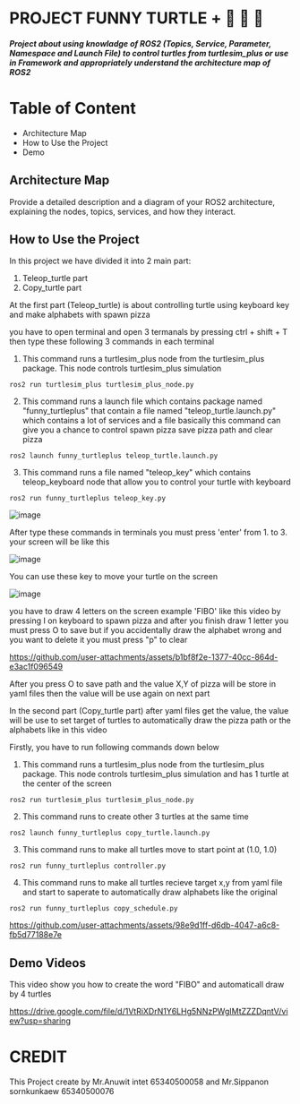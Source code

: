 # **PROJECT FUNNY TURTLE + :turtle: :pizza: :pizza:** 
##### Project about using knowladge of ROS2 (Topics, Service, Parameter, Namespace and Launch File) to control turtles from turtlesim_plus or use in Framework and appropriately understand the architecture map of ROS2
# **Table of Content**
- Architecture Map
- How to Use the Project
- Demo

## Architecture Map
Provide a detailed description and a diagram of your ROS2 architecture, explaining the nodes, topics, services, and how they interact.

## How to Use the Project
In this project we have divided it into 2 main part: 
1. Teleop_turtle part
2. Copy_turtle part

At the first part (Teleop_turtle) is about controlling turtle using keyboard key and make alphabets with spawn pizza

you have to open terminal and open 3 termanals by pressing ctrl + shift + T then type these following 3 commands in each terminal
  
  1. This command runs a turtlesim_plus node from the turtlesim_plus package. This node controls turtlesim_plus simulation
```
ros2 run turtlesim_plus turtlesim_plus_node.py
```
  2. This command runs a launch file which contains package named "funny_turtleplus" that contain a file named "teleop_turtle.launch.py" which contains a lot of services and a file
     basically this command can give you a chance to control spawn pizza save pizza path and clear pizza
```
ros2 launch funny_turtleplus teleop_turtle.launch.py
```
  3. This command runs a file named "teleop_key" which contains teleop_keyboard node that allow you to control your turtle with keyboard
```
ros2 run funny_turtleplus teleop_key.py
```
![image](https://github.com/user-attachments/assets/cb022dda-d66f-49d5-b152-77550030faa8)

After type these commands in terminals you must press 'enter' from 1. to 3. your screen will be like this

![image](https://github.com/user-attachments/assets/d30f0fc1-1338-4127-90cf-c488a9fefa2e)

You can use these key to move your turtle on the screen

![image](https://github.com/user-attachments/assets/f4c5a298-d854-41b4-b115-714caed39309)

you have to draw 4 letters on the screen example 'FIBO' like this video by pressing I on keyboard to spawn pizza and after you finish draw 1 letter you must press O to save but if you accidentally draw the alphabet wrong and you want to delete it you must press "p" to clear

https://github.com/user-attachments/assets/b1bf8f2e-1377-40cc-864d-e3ac1f096549

After you press O to save path and the value X,Y of pizza will be store in yaml files then the value will be use again on next part


In the second part (Copy_turtle part) after yaml files get the value, the value will be use to set target of turtles to automatically draw the pizza path or the alphabets like in this video

Firstly, you have to run following commands down below

  1. This command runs a turtlesim_plus node from the turtlesim_plus package. This node controls turtlesim_plus simulation and has 1 turtle at the center of the screen
```
ros2 run turtlesim_plus turtlesim_plus_node.py
```
  2. This command runs to create other 3 turtles at the same time
```
ros2 launch funny_turtleplus copy_turtle.launch.py
```
  3. This command runs to make all turtles move to start point at (1.0, 1.0) 
```
ros2 run funny_turtleplus controller.py
```
  4. This command runs to make all turtles recieve target x,y from yaml file and start to saperate to automatically draw alphabets like the original
```
ros2 run funny_turtleplus copy_schedule.py
```
https://github.com/user-attachments/assets/98e9d1ff-d6db-4047-a6c8-fb5d77188e7e



## Demo Videos

This video show you how to create the word "FIBO" and automaticall draw by 4 turtles

https://drive.google.com/file/d/1VtRiXDrN1Y6LHg5NNzPWgIMtZZZDqntV/view?usp=sharing



# CREDIT 
This Project create by Mr.Anuwit intet 65340500058 and Mr.Sippanon sornkunkaew 65340500076

